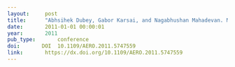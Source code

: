 ```yaml
---
layout:     post
title:      "Abhsihek Dubey, Gabor Karsai, and Nagabhushan Mahadevan. Model-based software health management for real-time systems. In Aerospace Conference, 2011 IEEE, 1–18. mar 2011."
date:       2011-01-01 00:00:01
year:       2011
pub_type:       conference
doi:       DOI  10.1109/AERO.2011.5747559
link:       https://dx.doi.org/10.1109/AERO.2011.5747559
---
```

